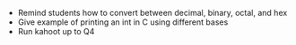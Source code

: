 * Remind students how to convert between decimal, binary, octal, and hex
* Give example of printing an int in C using different bases
* Run kahoot up to Q4